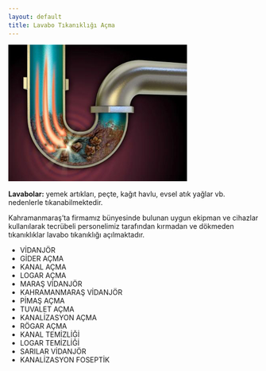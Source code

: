 ```yaml
---
layout: default
title: Lavabo Tıkanıklığı Açma
---
```


<div class="single-details" markdown="1">

<img class="alighn-left" src="img/service/service3.jpg">

**Lavabolar:** yemek artıkları, peçte, kağıt havlu, evsel atık yağlar vb. nedenlerle tıkanabilmektedir.

Kahramanmaraş’ta firmamız bünyesinde bulunan uygun ekipman ve cihazlar kullanılarak	tecrübeli personelimiz tarafından kırmadan ve dökmeden tıkanıklıklar lavabo tıkanıklığı açılmaktadır.

*   VİDANJÖR
*   GİDER AÇMA
*   KANAL AÇMA
*   LOGAR AÇMA
*   MARAŞ VİDANJÖR
*   KAHRAMANMARAŞ VİDANJÖR
*   PİMAŞ AÇMA
*   TUVALET AÇMA
*   KANALİZASYON AÇMA
*   RÖGAR AÇMA
*   KANAL TEMİZLİĞİ
*   LOGAR TEMİZLİĞİ
*   SARILAR VİDANJÖR
*   KANALİZASYON FOSEPTİK

</div>